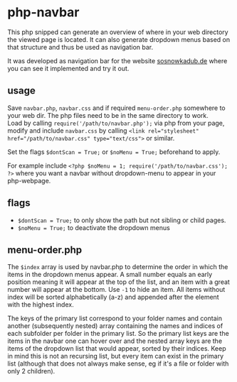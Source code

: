 php-navbar
==========

This php snipped can generate an overview of where in your web directory the viewed page is located. It can also generate dropdown menus based on that structure and thus be used as navigation bar.

It was developed as navigation bar for the website [sosnowkadub.de](http://sosnowkadub.de) where you can see it implemented and try it out.

usage
------

Save `navbar.php`, `navbar.css` and if required `menu-order.php` somewhere to your web dir. The php files need to be in the same directory to work.   
Load by calling `require('/path/to/navbar.php');` via php from your page, modify and include `navbar.css` by calling `<link rel="stylesheet" href="/path/to/navbar.css" type="text/css">` or similar.

Set the flags `$dontScan = True;` or `$noMenu = True;` beforehand to apply.

For example include `<?php $noMenu = 1; require('/path/to/navbar.css'); ?>` where you want a navbar without dropdown-menu to appear in your php-webpage.

flags
-----

 - `$dontScan = True;` to only show the path but not sibling or child pages.  
 - `$noMenu = True;` to deactivate the dropdown menus
 
menu-order.php
--------------

The `$index` array is used by navbar.php to determine the order in which the items in the dropdown menus appear. A small number equals an early position meaning it will appear at the top of the list, and an item with a great number will appear at the bottom. Use `-1` to hide an item. All items without index will be sorted alphabetically (a-z) and appended after the element with the highest index.

The keys of the primary list correspond to your folder names and contain another (subsequently nested) array containing the names and indices of each subfolder per folder in the primary list. So the primary list keys are the items in the navbar one can hover over and the nested array keys are the items of the dropdown list that would appear, sorted by their indices. Keep in mind this is not an recursing list, but every item can exist in the primary list (although that does not always make sense, eg if it's a file or folder with only 2 children).

